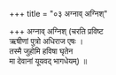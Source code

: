 +++
title = "०३ अग्नाव् अग्निश्"

+++
अग्नाव् अग्निश् (चरति प्रविष्ट  
ऋषीणां पुत्रो अधिराज एषः ।  
तस्मै जुहोमि हविषा घृतेन  
मा देवानां यूयवद् भागधेयम्) ॥